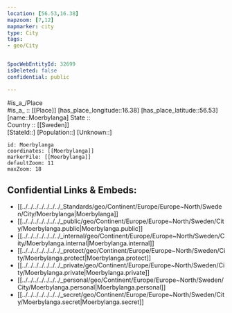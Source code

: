 ```yaml
---
location: [56.53,16.38] 
mapzoom: [7,12] 
mapmarker: city 
type: City
tags:
- geo/City


SpocWebEntityId: 32699
isDeleted: false
confidential: public

---
```

#is_a_/Place  
#is_a_ :: [[Place]] 
[has_place_longitude::16.38] 
[has_place_latitude::56.53] 
[name::Moerbylanga] 
State ::  
Country :: [[Sweden]]  
[StateId::] 
[Population::] 
[Unknown::] 


```leaflet
id: Moerbylanga
coordinates: [[Moerbylanga]] 
markerFile: [[Moerbylanga]] 
defaultZoom: 11 
maxZoom: 18
```


## Confidential Links & Embeds: 
- [[../../../../../../../_Standards/geo/Continent/Europe/Europe~North/Sweden/City/Moerbylanga|Moerbylanga]] 
- [[../../../../../../../_public/geo/Continent/Europe/Europe~North/Sweden/City/Moerbylanga.public|Moerbylanga.public]] 
- [[../../../../../../../_internal/geo/Continent/Europe/Europe~North/Sweden/City/Moerbylanga.internal|Moerbylanga.internal]] 
- [[../../../../../../../_protect/geo/Continent/Europe/Europe~North/Sweden/City/Moerbylanga.protect|Moerbylanga.protect]] 
- [[../../../../../../../_private/geo/Continent/Europe/Europe~North/Sweden/City/Moerbylanga.private|Moerbylanga.private]] 
- [[../../../../../../../_personal/geo/Continent/Europe/Europe~North/Sweden/City/Moerbylanga.personal|Moerbylanga.personal]] 
- [[../../../../../../../_secret/geo/Continent/Europe/Europe~North/Sweden/City/Moerbylanga.secret|Moerbylanga.secret]] 
